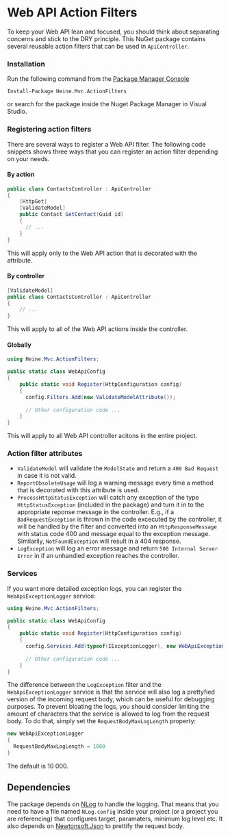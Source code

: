 # Web API Action Filters
To keep your Web API lean and focused, you should think about separating concerns and stick to the DRY principle. This NuGet package contains several reusable action filters that can be used in `ApiController`.

### Installation
Run the following command from the [Package Manager Console](https://docs.nuget.org/ndocs/tools/package-manager-console)

```Install-Package Heine.Mvc.ActionFilters```

or search for the package inside the Nuget Package Manager in Visual Studio.

### Registering action filters
There are several ways to register a Web API filter. The following code snippets shows three ways that you can register an action filter depending on your needs.

#### By action
```csharp
public class ContactsController : ApiController
{
    [HttpGet]
    [ValidateModel]
    public Contact GetContact(Guid id)
    {
      // ...
    }
}
```
This will apply only to the Web API action that is decorated with the attribute.

#### By controller
```csharp
[ValidateModel]
public class ContactsController : ApiController
{
    // ...
}
```
This will apply to all of the Web API actions inside the controller.

#### Globally
```csharp
using Heine.Mvc.ActionFilters;

public static class WebApiConfig
{
    public static void Register(HttpConfiguration config)
    {
      config.Filters.Add(new ValidateModelAttribute());
    
      // Other configuration code ...
    }
}
```
This will apply to all Web API controller acitons in the entire project.

### Action filter attributes
* `ValidateModel` will validate the `ModelState` and return a `400 Bad Request` in case it is not valid.
* `ReportObsoleteUsage` will log a warning message every time a method that is decorated with this attribute is used.
* `ProcessHttpStatusException` will catch any exception of the type `HttpStatusException` (included in the package) and turn it in to the appropriate reponse message in the controller. E.g., if a `BadRequestException` is thrown in the code excecuted by the controller, it will be handled by the filter and converted into an `HttpResponseMessage` with status code 400 and message equal to the exception message. Similarily, `NotFoundException` will result in a 404 response.
* `LogException` will log an error message and return `500 Internal Server Error` in if an unhandled exception reaches the controller.

### Services
If you want more detailed exception logs, you can register the `WebApiExceptionLogger` service:
```csharp
using Heine.Mvc.ActionFilters;

public static class WebApiConfig
{
    public static void Register(HttpConfiguration config)
    {
      config.Services.Add(typeof(IExceptionLogger), new WebApiExceptionLogger());
    
      // Other configuration code ...
    }
}
```
The difference between the `LogException` filter and the `WebApiExceptionLogger` service is that the service will also log a prettyfied version of the incoming request body, which can be useful for debugging purposes. To prevent bloating the logs, you should consider limiting the amount of characters that the service is allowed to log from the request body. To do that, simply set the `RequestBodyMaxLogLength` property:

```csharp
new WebApiExceptionLogger
{
  RequestBodyMaxLogLength = 1000
}
```
The default is 10 000.
## Dependencies
The package depends on [NLog](http://nlog-project.org/) to handle the logging. That means that you need to have a file named `NLog.config` inside your project (or a project you are referencing) that configures target, paramaters, minimum log level etc.
It also depends on [Newtonsoft.Json](http://www.newtonsoft.com/json) to prettify the request body.
